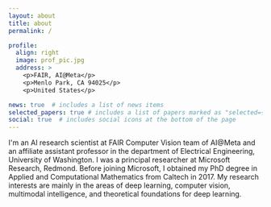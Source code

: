 ```yaml
---
layout: about
title: about
permalink: /

profile:
  align: right
  image: prof_pic.jpg
  address: >
    <p>FAIR, AI@Meta</p>
    <p>Menlo Park, CA 94025</p>
    <p>United States</p>

news: true  # includes a list of news items
selected_papers: true # includes a list of papers marked as "selected={true}"
social: true  # includes social icons at the bottom of the page
---
```


I'm an AI research scientist at FAIR Computer Vision team of AI@Meta and an affiliate assistant professor in the department of Electrical Engineering, University of Washington. I was a principal researcher at Microsoft Research, Redmond. Before joining Microsoft, I obtained my PhD degree in Applied and Computational Mathematics from Caltech in 2017. My research interests are mainly in the areas of deep learning, computer vision, multimodal intelligence, and theoretical foundations for deep learning. 
